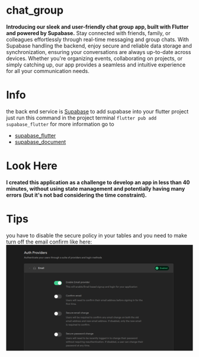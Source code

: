 # chat_group

**Introducing our sleek and user-friendly chat group app, built with Flutter and powered by Supabase.** Stay connected with friends, family, or colleagues effortlessly through real-time messaging and group chats. With Supabase handling the backend, enjoy secure and reliable data storage and synchronization, ensuring your conversations are always up-to-date across devices. Whether you're organizing events, collaborating on projects, or simply catching up, our app provides a seamless and intuitive experience for all your communication needs.

# Info
the back end service is [Supabase](https://supabase.com/)
to add supabase into your flutter project just run this command in the project terminal
`flutter pub add supabase_flutter`
for more information go to 
- [supabase_flutter](https://pub.dev/packages/supabase_flutter)
- [supabase_document](https://supabase.com/docs/guides/getting-started/tutorials/with-flutter)

# Look Here
**I created this application as a challenge to develop an app in less than 40 minutes, without using state management and potentially having many errors (but it's not bad considering the time constraint).**

# Tips
you have to disable the secure policy in your tables
and you need to make turn off the email confirm like here:
<img src="auth.png" alt="error404">
